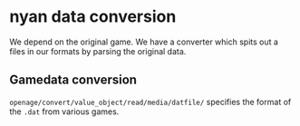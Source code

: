# nyan data conversion

We depend on the original game.
We have a converter which spits out a files in our formats
by parsing the original data.

## Gamedata conversion

`openage/convert/value_object/read/media/datfile/` specifies the format of the `.dat` from various games.
